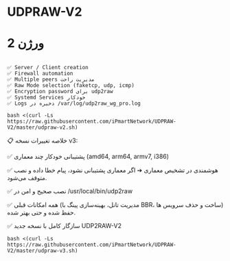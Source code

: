 # UDPRAW-V2


# ورژن 2








````

✅ Server / Client creation
✅ Firewall automation
✅ Multiple peers مدیریت راحت
✅ Raw Mode selection (faketcp, udp, icmp)
✅ Encryption password برای udp2raw
✅ Systemd Services خودکار
✅ Logs ذخیره در /var/log/udp2raw_wg_pro.log
````


```
bash <(curl -Ls https://raw.githubusercontent.com/iPmartNetwork/UDPRAW-V2/master/udpraw-v2.sh)

```



📋 خلاصه تغییرات نسخه v3:


✅ پشتیبانی خودکار چند معماری (amd64, arm64, armv7, i386)

✅ هوشمندی در تشخیص معماری
➔ اگر معماری پشتیبانی نشود، پیام خطا داده و نصب متوقف می‌شود.

✅ نصب صحیح و امن در /usr/local/bin/udp2raw

✅ همه امکانات قبلی (مدیریت تانل، بهینه‌سازی پینگ با BBR، ساخت و حذف سرویس ها) حفظ شده و حتی بهتر شده.

✅ سازگار کامل با نسخه جدید UDP2RAW-V2



```
bash <(curl -Ls https://raw.githubusercontent.com/iPmartNetwork/UDPRAW-V2/master/udpraw-v3.sh)

```

